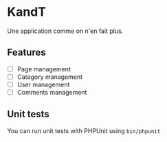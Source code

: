 # KandT

Une application comme on n'en fait plus.

## Features

- [ ] Page management
- [ ] Category management
- [ ] User management
- [ ] Comments management

## Unit tests

You can run unit tests with PHPUnit using `bin/phpunit`